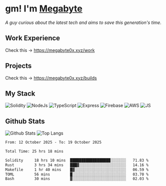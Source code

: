 # gm! I'm [Megabyte](https://megabyte0x.xyz/)

*A guy curious about the latest tech and aims to save this generation's time.*

## Work Experience

Check this -> https://megabyte0x.xyz/work

## Projects

Check this -> https://megabyte0x.xyz/builds

## My Stack

![Solidity](https://img.shields.io/badge/solidity-grey?style=for-the-badge&logo=solidity&logoColor=Green)
![NodeJs](https://img.shields.io/badge/NODE_JS-grey?style=for-the-badge&logo=nodedotjs&logoColor=Green)
![TypeScript](https://img.shields.io/badge/TS-grey?style=for-the-badge&logo=typescript&logoColor=Green)
![Express](https://img.shields.io/badge/EXPRESS-grey?style=for-the-badge&logo=EXPRESS&logoColor=Green)
![Firebase](https://img.shields.io/badge/EXPRESS-grey?style=for-the-badge&logo=EXPRESS&logoColor=Green)
![AWS](https://img.shields.io/badge/AWS-grey?style=for-the-badge&logo=amazonaws&logoColor=Yellow)
![JS](https://img.shields.io/badge/JS-grey?style=for-the-badge&logo=javascript&logoColor=Green)

## Github Stats

![Github Stats](https://github-readme-stats.vercel.app/api?username=megabyte0x&show_icons=true&theme=dark&hide_border=true&bg_color=0D1117) ![Top Langs](https://github-readme-stats.vercel.app/api/top-langs/?username=megabyte0x&layout=compact&theme=dark)

<!--START_SECTION:waka-->

```txt
From: 12 October 2025 - To: 19 October 2025

Total Time: 25 hrs 18 mins

Solidity     18 hrs 10 mins  ██████████████████░░░░░░░   71.83 %
Rust         3 hrs 34 mins   ███▓░░░░░░░░░░░░░░░░░░░░░   14.16 %
Makefile     1 hr 40 mins    █▓░░░░░░░░░░░░░░░░░░░░░░░   06.59 %
TOML         56 mins         █░░░░░░░░░░░░░░░░░░░░░░░░   03.70 %
Bash         30 mins         ▓░░░░░░░░░░░░░░░░░░░░░░░░   02.03 %
```

<!--END_SECTION:waka-->


